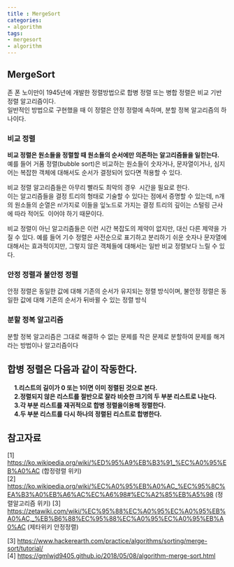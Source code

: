 ```yaml
---
title : MergeSort 
categories:
- algorithm
tags: 
- mergesort
- algorithm
---
```


## MergeSort
존 폰 노이만이 1945년에 개발한 정렬방법으로 합병 정렬 또는 병합 정렬은 비교 기반 정렬 알고리즘이다.  
일반적인 방법으로 구현했을 때 이 정렬은 안정 정렬에 속하며, 분할 정복 알고리즘의 하나이다.  

### 비교 정렬
**비교 정렬은 원소들을 정렬할 때 원소들의 순서에만 의존하는 알고리즘들을 일컫는다.**  
예를 들어 거품 정렬(bubble sort)은 비교하는 원소들이 숫자거나, 문자열이거나, 심지어는 복잡한 객체에 대해서도 순서가 결정되어 있다면 적용할 수 있다.  
  
비교 정렬 알고리즘들은 아무리 빨라도 최악의 경우 <math>\Omega \left(n\log n\right)</math><math>\left\{ A \right\}</math> 시간을 필요로 한다.  
이는 알고리즘들을 결정 트리의 형태로 기술할 수 있다는 점에서 증명할 수 있는데, n개의 원소들의 순열은 n!가지로 
이들을 잎노드로 가지는 결정 트리의 깊이는 스털링 근사에 따라 적어도 <math>\lceil \log n!\rceil \approx n\log n</math> 이어야 하기 때문이다.  
  
비교 정렬이 아닌 알고리즘들은 이런 시간 복잡도의 제약이 없지만, 대신 다른 제약을 가질 수 있다. 예를 들어 기수 정렬은 사전순으로 표기하고 분리하기 쉬운 
숫자나 문자열에 대해서는 효과적이지만, 그렇지 않은 객체들에 대해서는 일반 비교 정렬보다 느릴 수 있다.  

### 안정 정렬과 불안정 정렬
안정 정렬은 동일한 값에 대해 기존의 순서가 유지되는 정렬 방식이며,  불안정 정렬은 동일한 값에 대해 기존의 순서가 뒤바뀔 수 있는 정렬 방식  

### 분할 정복 알고리즘
분할 정복 알고리즘은 그대로 해결하 수 없는 문제를 작은 문제로 분할하여 문제를 해겨라는 방법이나 알고리즘이다

## 합병 정렬은 다음과 같이 작동한다.
&nbsp;&nbsp;&nbsp;&nbsp;**1.리스트의 길이가 0 또는 1이면 이미 정렬된 것으로 본다.**  
&nbsp;&nbsp;&nbsp;&nbsp;**2.정렬되지 않은 리스트를 절반으로 잘라 비슷한 크기의 두 부분 리스트로 나눈다.**  
&nbsp;&nbsp;&nbsp;&nbsp;**3.각 부분 리스트를 재귀적으로 합병 정렬을이용해 정렬한다.**  
&nbsp;&nbsp;&nbsp;&nbsp;**4.두 부분 리스트를 다시 하나의 정렬된 리스트로 합병한다.**  



## 참고자료
[1] https://ko.wikipedia.org/wiki/%ED%95%A9%EB%B3%91_%EC%A0%95%EB%A0%AC  (합정령렬 위키)  
[2] https://ko.wikipedia.org/wiki/%EC%A0%95%EB%A0%AC_%EC%95%8C%EA%B3%A0%EB%A6%AC%EC%A6%98#%EC%A2%85%EB%A5%98  (정렬알고리즘 위키)
[3] https://zetawiki.com/wiki/%EC%95%88%EC%A0%95%EC%A0%95%EB%A0%AC,_%EB%B6%88%EC%95%88%EC%A0%95%EC%A0%95%EB%A0%AC  (제타위키 안정정렬)

[3] https://www.hackerearth.com/practice/algorithms/sorting/merge-sort/tutorial/  
[4] https://gmlwjd9405.github.io/2018/05/08/algorithm-merge-sort.html  

